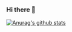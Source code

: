 ### Hi there 👋

[![Anurag's github stats](https://github-readme-stats.vercel.app/api?username=zqdlove)](https://github.com/anuraghazra/github-readme-stats&&show_icons=true&theme=radical)

<!--
**zqdlove/zqdlove** is a ✨ _special_ ✨ repository because its `README.md` (this file) appears on your GitHub profile.

Here are some ideas to get you started:

- 🔭 I’m currently working on ...
- 🌱 I’m currently learning ...
- 👯 I’m looking to collaborate on ...
- 🤔 I’m looking for help with ...
- 💬 Ask me about ...
- 📫 How to reach me: ...
- 😄 Pronouns: ...
- ⚡ Fun fact: ...
-->
